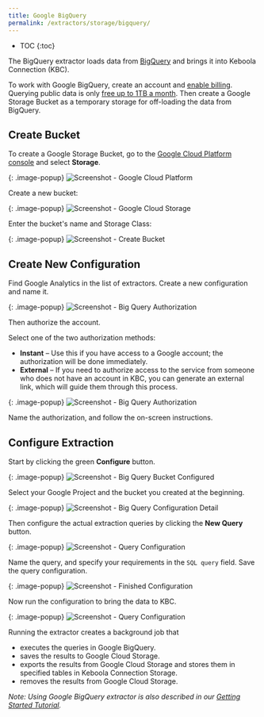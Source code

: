 ```yaml
---
title: Google BigQuery
permalink: /extractors/storage/bigquery/
---
```


* TOC
{:toc}

The BigQuery extractor loads data from [BigQuery](https://cloud.google.com/bigquery/) and brings it into Keboola Connection (KBC). 

To work with Google BigQuery, create an account and [enable billing](https://cloud.google.com/bigquery/public-data/). 
Querying public data is only [free up to 1TB a month](https://cloud.google.com/bigquery/public-data/). 
Then create a Google Storage Bucket as a temporary storage for off-loading the data from BigQuery.

## Create Bucket
To create a Google Storage Bucket, go to the [Google Cloud Platform console](https://console.cloud.google.com/home/dashboard)
and select **Storage**.

{: .image-popup}
![Screenshot - Google Cloud Platform](/extractors/storage/bigquery/cloud-platform-1.png)

Create a new bucket:

{: .image-popup}
![Screenshot - Google Cloud Storage](/extractors/storage/bigquery/cloud-platform-2.png)

Enter the bucket's name and Storage Class:

{: .image-popup}
![Screenshot - Create Bucket](/extractors/storage/bigquery/cloud-platform-3.png)

## Create New Configuration 
Find Google Analytics in the list of extractors. Create a new configuration and name it. 

{: .image-popup}
![Screenshot - Big Query Authorization](/extractors/storage/bigquery/bigquery-extractor-1.png)

Then authorize the account. 

Select one of the two authorization methods:

- **Instant** – Use this if you have access to a Google account; the authorization will be done immediately.
- **External** – If you need to authorize access to the service from someone who does not have an account in KBC, you can generate an external link, which will guide them through this process.

{: .image-popup}
![Screenshot - Big Query Authorization](/extractors/storage/bigquery/bigquery-extractor-3.png)

Name the authorization, and follow the on-screen instructions. 

## Configure Extraction

Start by clicking the green **Configure** button.

{: .image-popup}
![Screenshot - Big Query Bucket Configured](/extractors/storage/bigquery/bigquery-extractor-4.png)

Select your Google Project and the bucket you created at the beginning. 

{: .image-popup}
![Screenshot - Big Query Configuration Detail](/extractors/storage/bigquery/bigquery-extractor-5.png)

Then configure the actual extraction queries by clicking the **New Query** button. 

{: .image-popup}
![Screenshot - Query Configuration](/extractors/storage/bigquery/bigquery-extractor-6.png)

Name the query, and specify your requirements in the `SQL query` field. Save the query configuration.

{: .image-popup}
![Screenshot - Finished Configuration](/extractors/storage/bigquery/bigquery-extractor-7.png)

Now run the configuration to bring the data to KBC.

{: .image-popup}
![Screenshot - Query Configuration](/extractors/storage/bigquery/bigquery-extractor-8.png)

Running the extractor creates a background job that

- executes the queries in Google BigQuery.
- saves the results to Google Cloud Storage.
- exports the results from Google Cloud Storage and stores them in specified tables in Keboola Connection Storage.
- removes the results from Google Cloud Storage.

*Note: Using Google BigQuery extractor is also described in our [Getting Started Tutorial](https://help.keboola.com/tutorial/ad-hoc/#using-bigquery-extractor).*
